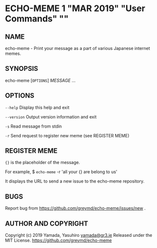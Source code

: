 ECHO-MEME 1 "MAR 2019" "User Commands" ""
=======================================
<!-- md2man-roff man.md > echo-meme.1 -->

NAME
----

echo-meme - Print your message as a part of various Japanese internet memes.

SYNOPSIS
--------

echo-meme [`OPTIONS`] *MESSAGE* ...

OPTIONS
-------

`--help`
  Display this help and exit

`--version`
  Output version information and exit

`-s`
  Read message from stdin

`-r`
  Send request to register new meme (see REGISTER MEME)

REGISTER MEME
------

`{}` is the placeholder of the message.

For example,
  $ `echo-meme` -r 'all your {} are belong to us'

It displays the URL to send a new issue to the echo-meme repository.

BUGS
------

Report bug from https://github.com/greymd/echo-meme/issues/new .

AUTHOR AND COPYRIGHT
------

Copyright (c) 2019 Yamada, Yasuhiro <yamada@gr3.ie> Released under the MIT License.
https://github.com/greymd/echo-meme
